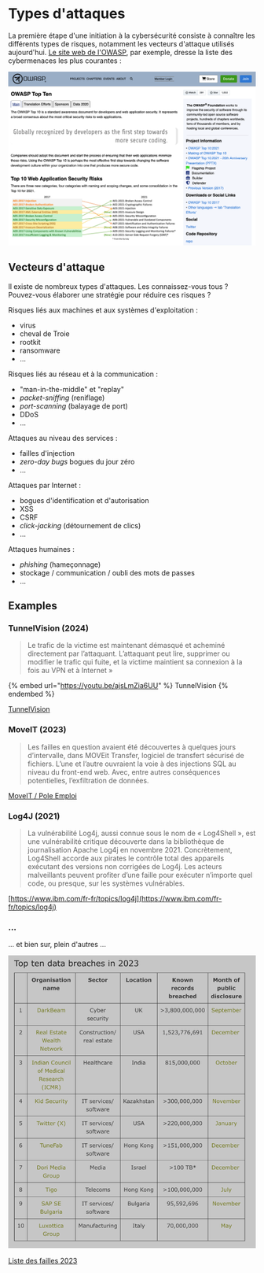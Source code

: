 # Types d'attaques

La première étape d'une initiation à la cybersécurité consiste à connaître les différents types de risques, notamment les vecteurs d'attaque utilisés aujourd'hui. [Le site web de l'OWASP](https://owasp.org/www-project-top-ten/), par exemple, dresse la liste des cybermenaces les plus courantes :

![](./img/owasp.png)

## Vecteurs d'attaque

Il existe de nombreux types d'attaques. Les connaissez-vous tous ? Pouvez-vous élaborer une stratégie pour réduire ces risques ?


Risques liés aux machines et aux systèmes d'exploitation :

- virus
- cheval de Troie
- rootkit
- ransomware
- ...

Risques liés au réseau et à la communication :

- "man-in-the-middle" et "replay"
- *packet-sniffing* (reniflage)
- *port-scanning* (balayage de port)
- DDoS
- ...

Attaques au niveau des services :

- failles d'injection
- *zero-day bugs* bogues du jour zéro
- ...

Attaques par Internet :

- bogues d'identification et d'autorisation
- XSS
- CSRF
- *click-jacking* (détournement de clics)
- ...

Attaques humaines :

- *phishing* (hameçonnage)
- stockage / communication / oubli des mots de passes
- ...

## Examples

### TunnelVision (2024)

> Le trafic de la victime est maintenant démasqué et acheminé directement par l’attaquant. L’attaquant peut lire, supprimer ou modifier le trafic qui fuite, et la victime maintient sa connexion à la fois au VPN et à Internet »

{% embed url="https://youtu.be/ajsLmZia6UU" %}
TunnelVision
{% endembed %}

[TunnelVision](https://securite.developpez.com/actu/357446/Securite-en-ligne-compromise-une-attaque-inedite-menace-la-securite-de-presque-toutes-les-applications-VPN-et-remet-en-question-leur-utilite-fondamentale/)

### MoveIT (2023)

> Les failles en question avaient été découvertes à quelques jours d’intervalle, dans MOVEit Transfer, logiciel de transfert sécurisé de fichiers. L’une et l’autre ouvraient la voie à des injections SQL au niveau du front-end web. Avec, entre autres conséquences potentielles, l’exfiltration de données.

[MoveIT / Pole Emploi](https://www.silicon.fr/majorel-cl0p-moveit-fuite-donnees-pole-emploi-470755.html) 

### Log4J (2021)

> La vulnérabilité Log4j, aussi connue sous le nom de « Log4Shell », est une vulnérabilité critique découverte dans la bibliothèque de journalisation Apache Log4j en novembre 2021. Concrètement, Log4Shell accorde aux pirates le contrôle total des appareils exécutant des versions non corrigées de Log4j. Les acteurs malveillants peuvent profiter d’une faille pour exécuter n’importe quel code, ou presque, sur les systèmes vulnérables.

[https://www.ibm.com/fr-fr/topics/log4j](https://www.ibm.com/fr-fr/topics/log4j)

### ...

... et bien sur, plein d'autres ...

![](./img/breaches.png)

[Liste des failles 2023](https://www.itgovernance.co.uk/blog/list-of-data-breaches-and-cyber-attacks-in-2023)
